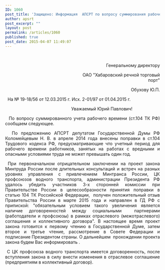 ```yaml
---
ID: 1060
post_title: 'Защищено: Информация  АПСРТ по вопросу суммирования рабочего времени 01 апреля 2015 г.  АПСРТ  направлено письмо за №2-01-97 в ОАО «Хабаровский речной торговый порт» (по его  обращению) с информацией по вопросу суммирования рабочего времени работников, занятых на работах с вредными и опасными условиями труда'
author: apsrt
post_excerpt: ""
layout: post
permalink: /articles/1060
published: true
post_date: 2015-04-07 11:49:07
---
```

  <p style="text-align: right;">
                                                             Генеральному директору
</p>

<p style="text-align: right;">
                                                             ОАО "Хабаровский речной торговый порт"
</p>

<p style="text-align: right;">
                                                                 Обухову Ю.П.
</p>   На № 19-18/56 от 12.03.2015 г. Исх. 2-01/97 от 01.04.2015 г.   

<p style="text-align: center;">
                                  Уважаемый Юрий Павлович!
</p>

<p style="text-align: justify;">
    По вопросу суммированного учета рабочего времени (ст.104 ТК РФ) сообщаем следующее.
</p>

<p style="text-align: justify;">
    По предложению АПСРТ депутатом Государственной Думы РФ Коломейцевым Н. В. в апреле 2014 года внесены поправки в ст.104 Трудового кодекса РФ, предусматривающие что учетный период для рабочего времени работников, занятых на работах с вредными и опасными условиями труда не может превышать один год.
</p>

<p style="text-align: justify;">
   При первоначальном отрицательном заключении на проект закона Минтруда России после длительных консультаций и встреч на разных уровнях управления с привлечением Минтранса России, ЦК профсоюзов водного транспорта, администрации Президента РФ удалось убедить участников 3-х сторонней комиссии при Правительстве России в целесообразности принятия поправки в статью 104 ТК Российской Федерации,  получен положительный отзыв Правительства России в марте 2015 года и направлен в ГД РФ с припиской: "обязательным условием такого увеличения является наличие договоренностей между социальными  партнерами (работодатели и профсоюзы) в рамках отраслевого (межотраслевого) соглашения и коллективного договора". В настоящее время проект закона готовится к первому чтению в Государственной Думе, затем второе и третье чтение, рассмотрение в Совете Федерации и подписание Президентом страны. О дальнейшем  прохождении проекта закона будем Вас информировать .
</p>

<p style="text-align: justify;">
   С ЦК профсоюза водного транспорта имеется договоренность, после вступления закона в силу внести изменения в отраслевое соглашение (предприятиям в коллективный договор).
</p>
